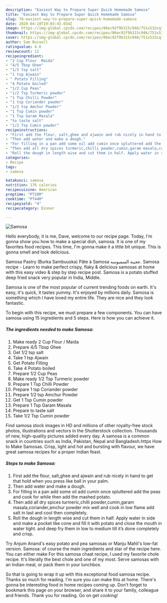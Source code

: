 ```yaml
---
description: "Easiest Way to Prepare Super Quick Homemade Samosa"
title: "Easiest Way to Prepare Super Quick Homemade Samosa"
slug: 78-easiest-way-to-prepare-super-quick-homemade-samosa
date: 2020-04-10T19:03:43.034Z
image: https://img-global.cpcdn.com/recipes/06ec92f9b315c946/751x532cq70/samosa-recipe-main-photo.jpg
thumbnail: https://img-global.cpcdn.com/recipes/06ec92f9b315c946/751x532cq70/samosa-recipe-main-photo.jpg
cover: https://img-global.cpcdn.com/recipes/06ec92f9b315c946/751x532cq70/samosa-recipe-main-photo.jpg
author: Sam Russell
ratingvalue: 4.6
reviewcount: 12
recipeingredient:
- "2 Cup Flour  Maida"
- "4/5 Tbsp Ghee"
- "1/2 tsp salt"
- "1 tsp Ajwain"
- " Potato Filling"
- "4 Potato boiled"
- "1/2 Cup Peas"
- "1/2 Tsp Turmeric powder"
- "1 Tsp Chilli Powder"
- "1 tsp Coriander powder"
- "1/2 tsp Amchur Powder"
- "1 Tsp Cumin powder"
- "1 Tsp Garam Masala"
- "to taste salt"
- "1/2 Tsp Cumin powder"
recipeinstructions:
- "First add the flour, salt,ghee and ajwain and rub nicely in hand to get that hold when you press like ball in your palm."
- "Then add water and make a dough."
- "For filling in a pan add some oil add cumin once spluttered add the peas and cook for while then add the mashed potato."
- "Then add all dry spices turmeric,chilli powder,cumin,garam masala,coriander,amchur powder mix well and cook in low flame add salt in last and cool then completely."
- "Roll the dough in length wise and cut them in half. Apply water in side and make a pocket like cone and fill it with potato and close the mouth in water tight. and deep fry them in low to medium till it’s done completely and crisp."
categories:
- Recipe
tags:
- samosa

katakunci: samosa 
nutrition: 176 calories
recipecuisine: American
preptime: "PT28M"
cooktime: "PT44M"
recipeyield: "4"
recipecategory: Dinner

---
```



![Samosa](https://img-global.cpcdn.com/recipes/06ec92f9b315c946/751x532cq70/samosa-recipe-main-photo.jpg)

Hello everybody, it is me, Dave, welcome to our recipe page. Today, I'm gonna show you how to make a special dish, samosa. It is one of my favorites food recipes. This time, I'm gonna make it a little bit unique. This is gonna smell and look delicious.

Samosa Pastry (Burka Sambuuska) Pâte à Samosa عجينة السمبوسه. Samosa recipe - Learn to make perfect crispy, flaky &amp; delicious samosas at home with this easy video &amp; step by step recipe post. Samosa is a potato stuffed deep fried snack very popular in India, Middle.

Samosa is one of the most popular of current trending foods on earth. It's easy, it's quick, it tastes yummy. It's enjoyed by millions daily. Samosa is something which I have loved my entire life. They are nice and they look fantastic.


To begin with this recipe, we must prepare a few components. You can have samosa using 15 ingredients and 5 steps. Here is how you can achieve it.

<!--inarticleads1-->

##### The ingredients needed to make Samosa:

1. Make ready 2 Cup Flour / Maida
1. Prepare 4/5 Tbsp Ghee
1. Get 1/2 tsp salt
1. Take 1 tsp Ajwain
1. Get  Potato Filling
1. Take 4 Potato boiled
1. Prepare 1/2 Cup Peas
1. Make ready 1/2 Tsp Turmeric powder
1. Prepare 1 Tsp Chilli Powder
1. Prepare 1 tsp Coriander powder
1. Prepare 1/2 tsp Amchur Powder
1. Get 1 Tsp Cumin powder
1. Prepare 1 Tsp Garam Masala
1. Prepare to taste salt
1. Take 1/2 Tsp Cumin powder


Find samosa stock images in HD and millions of other royalty-free stock photos, illustrations and vectors in the Shutterstock collection. Thousands of new, high-quality pictures added every day. A samosa is a common snack in countries such as India, Pakistan, Nepal and Bangladesh.https How to Make Samosas. Crisp, light and hot and bursting with flavour, we have great samosa recipes for a proper Indian feast. 

<!--inarticleads2-->

##### Steps to make Samosa:

1. First add the flour, salt,ghee and ajwain and rub nicely in hand to get that hold when you press like ball in your palm.
1. Then add water and make a dough.
1. For filling in a pan add some oil add cumin once spluttered add the peas and cook for while then add the mashed potato.
1. Then add all dry spices turmeric,chilli powder,cumin,garam masala,coriander,amchur powder mix well and cook in low flame add salt in last and cool then completely.
1. Roll the dough in length wise and cut them in half. Apply water in side and make a pocket like cone and fill it with potato and close the mouth in water tight. and deep fry them in low to medium till it’s done completely and crisp.


Try Anjum Anand&#39;s easy potato and pea samosas or Manju Mahli&#39;s low-fat version. Samosa: of course the main ingredients and star of the recipe here. You can either make For this samosa chaat recipe, I used my favorite chole recipe. It&#39;s literally the best chole and one of my most. Serve samosas with an Indian meal, or pack them in your lunchbox. 

So that is going to wrap it up with this exceptional food samosa recipe. Thanks so much for reading. I'm sure you can make this at home. There's gonna be interesting food in home recipes coming up. Don't forget to bookmark this page on your browser, and share it to your family, colleague and friends. Thank you for reading. Go on get cooking!
